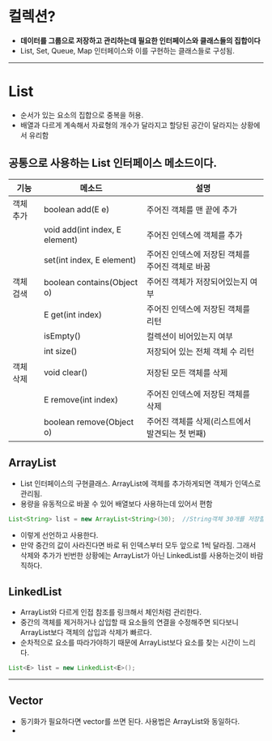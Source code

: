 # 컬렉션?
- **데이터를 그룹으로 저장하고 관리하는데 필요한 인터페이스와 클래스들의 집합이다**
- List, Set, Queue, Map 인터페이스와 이를 구현하는 클래스들로 구성됨.
---

# List
- 순서가 있는 요소의 집합으로 중복을 허용.
- 배열과 다르게 계속해서 자료형의 개수가 달라지고 할당된 공간이 달라지는 상황에서 유리함

## 공통으로 사용하는 List 인터페이스 메소드이다.

| 기능    | 메소드                            | 설명                          |
| ----- | ------------------------------ | --------------------------- |
| 객체 추가 | boolean add(E e)               | 주어진 객체를 맨 끝에 추가             |
|       | void add(int index, E element) | 주어진 인덱스에 객체를 추가             |
|       | set(int index, E element)      | 주어진 인덱스에 저장된 객체를 주어진 객체로 바꿈 |
| 객체 검색 | boolean contains(Object o)     | 주어진 객체가 저장되어있는지 여부          |
|       | E get(int index)               | 주어진 인덱스에 저장된 객체를 리턴         |
|       | isEmpty()                      | 컬렉션이 비어있는지 여부               |
|       | int size()                     | 저장되어 있는 전체 객체 수 리턴          |
| 객체 삭제 | void clear()                   | 저장된 모든 객체를 삭제               |
|       | E remove(int index)            | 주어진 인덱스에 저장된 객체를 삭제         |
|       | boolean remove(Object o)       | 주어진 객체를 삭제(리스트에서 발견되는 첫 번째) |

## ArrayList
- List 인터페이스의 구현클래스. ArrayList에 객체를 추가하게되면 객체가 인덱스로 관리됨.
- 용량을 유동적으로 바꿀 수 있어 배열보다 사용하는데 있어서 편함
```Java
List<String> list = new ArrayList<String>(30);  //String객체 30개를 저장할 수 있는 용량
```
- 이렇게 선언하고 사용한다.
- 만약 중간의 값이 사라진다면 바로 뒤 인덱스부터 모두 앞으로 1씩 달라짐. 그래서 삭제와 추가가 빈번한 상황에는 ArrayList가 아닌 LinkedList를 사용하는것이 바람직하다.
## LinkedList
- ArrayList와 다르게 인접 참조를 링크해서 체인처럼 관리한다.
- 중간의 객체를 제거하거나 삽입할 때 요소들의 연결을 수정해주면 되다보니 ArrayList보다 객체의 삽입과 삭제가 빠르다.
- 순차적으로 요소를 따라가야하기 때문에 ArrayList보다 요소를 찾는 시간이 느리다.
```java
List<E> list = new LinkedList<E>();
```
---
## Vector
- 동기화가 필요하다면 vector를 쓰면 된다. 사용법은 ArrayList와 동일하다.
- 